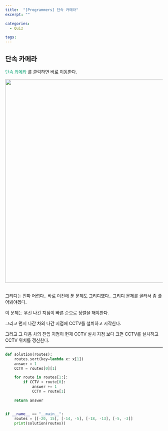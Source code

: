 ```yaml
---
title:  "[Programmers] 단속 카메라"
excerpt: ""

categories:
  - Quiz

tags:
---
```


## 단속 카메라 

<a href="https://programmers.co.kr/learn/courses/30/lessons/42884" style="color:#0FA678">단속 카메라</a> 를 클릭하면 바로 이동한다.

<center><img width="650" alt="" src="https://user-images.githubusercontent.com/54533309/115340731-36436780-a1e2-11eb-90f9-c899bf9e5bbb.png">
</center>

<br>

그리디는 진짜 어렵다.. 바로 이전에 푼 문제도 그리디였다.. 그리디 문제를 골라서 좀 풀어봐야겠다.

이 문제는 우선 나간 지점이 빠른 순으로 정렬을 해야한다.

그리고 먼저 나간 차의 나간 지점에 CCTV를 설치하고 시작한다.

그리고 그 다음 차의 진입 지점이 현재 CCTV 설치 지점 보다 크면 CCTV를 설치하고 CCTV 위치를 갱신한다.

---

```python
def solution(routes):
    routes.sort(key=lambda x: x[1])
    answer = 1
    CCTV = routes[0][1]

    for route in routes[1:]:
        if CCTV < route[0]:
            answer += 1
            CCTV = route[1]

    return answer


if __name__ == "__main__":
    routes = [[-20, 15], [-14, -5], [-18, -13], [-5, -3]]
    print(solution(routes))
```

 <br>
